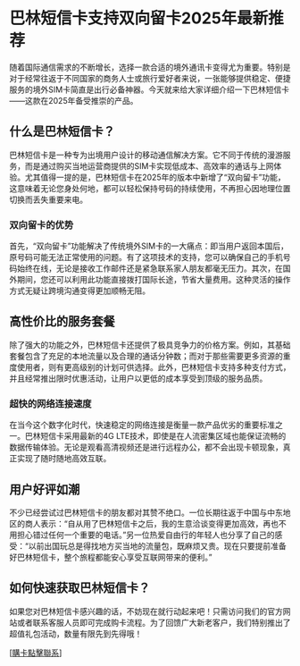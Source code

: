 # 巴林短信卡支持双向留卡2025年最新推荐

随着国际通信需求的不断增长，选择一款合适的境外通讯卡变得尤为重要。特别是对于经常往返于不同国家的商务人士或旅行爱好者来说，一张能够提供稳定、便捷服务的境外SIM卡简直是出行必备神器。今天就来给大家详细介绍一下巴林短信卡——这款在2025年备受推崇的产品。

## 什么是巴林短信卡？

巴林短信卡是一种专为出境用户设计的移动通信解决方案。它不同于传统的漫游服务，而是通过购买当地运营商提供的SIM卡实现低成本、高效率的通话与上网体验。尤其值得一提的是，巴林短信卡在2025年的版本中新增了“双向留卡”功能，这意味着无论您身处何地，都可以轻松保持号码的持续使用，不再担心因地理位置切换而丢失重要来电。

### 双向留卡的优势

首先，“双向留卡”功能解决了传统境外SIM卡的一大痛点：即当用户返回本国后，原号码可能无法正常使用的问题。有了这项技术的支持，您可以确保自己的手机号码始终在线，无论是接收工作邮件还是紧急联系家人朋友都毫无压力。其次，在国外期间，您还可以利用此功能直接拨打国际长途，节省大量费用。这种灵活的操作方式无疑让跨境沟通变得更加顺畅无阻。

## 高性价比的服务套餐

除了强大的功能之外，巴林短信卡还提供了极具竞争力的价格方案。例如，其基础套餐包含了充足的本地流量以及合理的通话分钟数；而对于那些需要更多资源的重度使用者，则有更高级别的计划可供选择。此外，巴林短信卡支持多种支付方式，并且经常推出限时优惠活动，让用户以更低的成本享受到顶级的服务品质。

### 超快的网络连接速度

在当今这个数字化时代，快速稳定的网络连接是衡量一款产品优劣的重要标准之一。巴林短信卡采用最新的4G LTE技术，即使是在人流密集区域也能保证流畅的数据传输体验。无论是观看高清视频还是进行远程办公，都不会出现卡顿现象，真正实现了随时随地高效互联。

## 用户好评如潮

不少已经尝试过巴林短信卡的朋友都对其赞不绝口。一位长期往返于中国与中东地区的商人表示：“自从用了巴林短信卡之后，我的生意洽谈变得更加高效，再也不用担心错过任何一个重要的电话。”另一位热爱自由行的年轻人也分享了自己的感受：“以前出国玩总是得找地方买当地的流量包，既麻烦又贵。现在只要提前准备好巴林短信卡，整个旅程都能安心享受互联网带来的便利。”

## 如何快速获取巴林短信卡？

如果您对巴林短信卡感兴趣的话，不妨现在就行动起来吧！只需访问我们的官方网站或者联系客服人员即可完成购卡流程。为了回馈广大新老客户，我们特别推出了超值礼包活动，数量有限先到先得哦！

[[購卡點擊聯系](https://t.me/s/SXDXQF)]